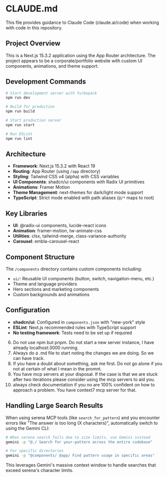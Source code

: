 # CLAUDE.md

This file provides guidance to Claude Code (claude.ai/code) when working with code in this repository.

## Project Overview

This is a Next.js 15.3.2 application using the App Router architecture. The project appears to be a corporate/portfolio website with custom UI components, animations, and theme support.

## Development Commands

```bash
# Start development server with Turbopack
npm run dev

# Build for production
npm run build

# Start production server
npm run start

# Run ESLint
npm run lint
```

## Architecture

- **Framework**: Next.js 15.3.2 with React 19
- **Routing**: App Router (using `/app` directory)
- **Styling**: Tailwind CSS v4 (alpha) with CSS variables
- **UI Components**: shadcn/ui components with Radix UI primitives
- **Animations**: Framer Motion
- **Theme Management**: next-themes for dark/light mode support
- **TypeScript**: Strict mode enabled with path aliases (`@/*` maps to root)

## Key Libraries

- **UI**: @radix-ui components, lucide-react icons
- **Animation**: framer-motion, tw-animate-css
- **Utilities**: clsx, tailwind-merge, class-variance-authority
- **Carousel**: embla-carousel-react

## Component Structure

The `/components` directory contains custom components including:
- `ui/`: Reusable UI components (button, switch, navigation-menu, etc.)
- Theme and language providers
- Hero sections and marketing components
- Custom backgrounds and animations

## Configuration

- **shadcn/ui**: Configured in `components.json` with "new-york" style
- **ESLint**: Next.js recommended rules with TypeScript support
- **No testing framework**: Tests need to be set up if required


6. Do not use npm but pnpm. Do not start a new server instance, I have already localhost:3000 running.
7. Always do a .md file to start noting the changes we are doing. So we can have track.
8. If you have a doubt about something, ask me first. Do not go alone if you not at certain of what I mean in the promnt.
9. You have mcp servers at your disposal. If the case is that we are stuck after two iterations please consider using the mcp servers to aid you.
10. always check documentation if you no are 100% confident on how to approach a problem. You have context7 mcp server for that.

## Handling Large Search Results

When using serena MCP tools (like `search_for_pattern`) and you encounter errors like "The answer is too long (X characters)", automatically switch to using the Gemini CLI:

```bash
# When serena search fails due to size limits, use Gemini instead
gemini -p "@./ Search for your-pattern across the entire codebase"

# For specific directories
gemini -p "@components/ @app/ Find pattern usage in specific areas"
```

This leverages Gemini's massive context window to handle searches that exceed serena's character limits.
